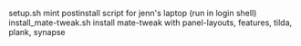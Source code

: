
setup.sh        mint postinstall script for jenn's laptop (run in login shell)
install_mate-tweak.sh   install mate-tweak with panel-layouts, features, tilda, plank, synapse
